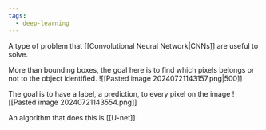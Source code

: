```yaml
---
tags:
  - deep-learning
---
```

A type of problem that [[Convolutional Neural Network|CNNs]] are useful to solve.

More than bounding boxes, the goal here is to find which pixels belongs or not to the object identified.
![[Pasted image 20240721143157.png|500]]

The goal is to have a label, a prediction, to every pixel on the image
![[Pasted image 20240721143554.png]]

An algorithm that does this is [[U-net]]